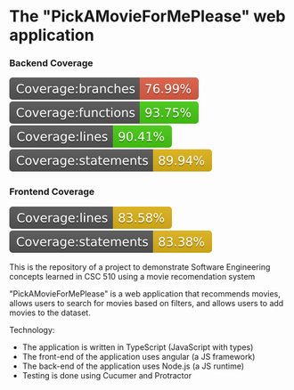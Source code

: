 # The "PickAMovieForMePlease" web application

### Backend Coverage
![Coverage Branches](./badges/badge-branches.svg)
![Coverage Functions](./badges/badge-functions.svg)
![Coverage Lines](./badges/badge-lines.svg)
![Coverage Statements](./badges/badge-statements.svg)

### Frontend Coverage
![Coverage Lines](gui/badges/badge-lines.svg)
![Coverage Statements](gui/badges/badge-statements.svg)

This is the repository of a project to demonstrate Software
Engineering concepts learned in CSC 510 using a movie recomendation system

"PickAMovieForMePlease" is a web application that recommends movies, allows users to search for movies based on filters, and allows users to add movies to the dataset.

Technology:

- The application is written in TypeScript (JavaScript with types)
- The front-end of the application uses angular (a JS framework)
- The back-end of the application uses Node.js (a JS runtime)
- Testing is done using Cucumer and Protractor

